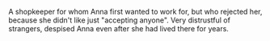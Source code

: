 A shopkeeper for whom Anna first wanted to work for, but who rejected her, because she didn't like just "accepting anyone". Very distrustful of strangers, despised Anna even after she had lived there for years.

